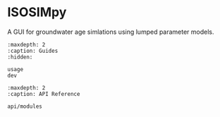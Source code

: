 # ISOSIMpy

A GUI for groundwater age simlations using lumped parameter models.

```{toctree}
:maxdepth: 2
:caption: Guides
:hidden:

usage
dev

:maxdepth: 2
:caption: API Reference

api/modules
